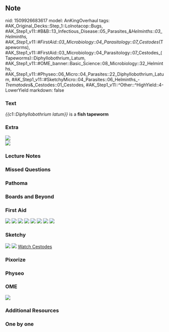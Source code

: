 ## Note
nid: 1509926683617
model: AnKingOverhaul
tags: #AK_Original_Decks::Step_1::Lolnotacop::Bugs, #AK_Step1_v11::#B&B::13_Infectious_Disease::05_Parasites_&_Helminths::03_Helminths, #AK_Step1_v11::#FirstAid::03_Microbiology::04_Parasitology::07_Cestodes_(Tapeworms), #AK_Step1_v11::#FirstAid::03_Microbiology::04_Parasitology::07_Cestodes_(Tapeworms)::Diphyllobothrium_Latum, #AK_Step1_v11::#OME_banner::Basic_Science::08_Microbiology::32_Helminths, #AK_Step1_v11::#Physeo::06_Micro::04_Parasites::22_Diphyllobothrium_Latum, #AK_Step1_v11::#SketchyMicro::04_Parasites::06_Helminths_-_Trematodes_&_Cestodes::01_Cestodes, #AK_Step1_v11::^Other::^HighYield::4-LowerYield
markdown: false

### Text
<i>{{c1::Diphyllobothrium latum}}</i> is a <b>fish tapeworm</b>

### Extra
<div><img src="paste-49177375539683.jpg"></div><img src=
"paste-48979807043750.jpg">

### Lecture Notes


### Missed Questions


### Pathoma


### Boards and Beyond


### First Aid
<img src="tmp2uokt1oq.png"> <img src="tmpu4ceydka.png"> <img src=
"tmpr1sv3awt.png"> <img src="tmp00t_i2fx.png"> <img src=
"tmpwlt_qb4b.png"> <img src="tmpcyvrcjh2.png"> <img src=
"tmpab_7b85t.png"> <img src="tmphyxaeihd.png">

### Sketchy
<img src="paste-98964636434435%20(1).jpg"> <img src=
"paste-72551b9d7e459b48a070bbcbc98756c856e20233.png"> <a href=
"https://dashboard.sketchy.com/study/medical/courses/medical-microbiology/units/medical-microbiology-parasites/videos/medical-microbiology-parasites-helminths-trematodes-and-cestodes-cestodes?utm_source=anki&utm_medium=partnership&utm_campaign=february_update&utm_content=medical">
Watch Cestodes</a>

### Pixorize


### Physeo


### OME
<div class="ome-widget">
  <a href=
  "https://onlinemeded.org/spa/microbiology/helminths/acquire?ref=anki">
  <img src="_OME_AnkiFlashcards_Lesson_5.png"></a>
</div>

### Additional Resources


### One by one

